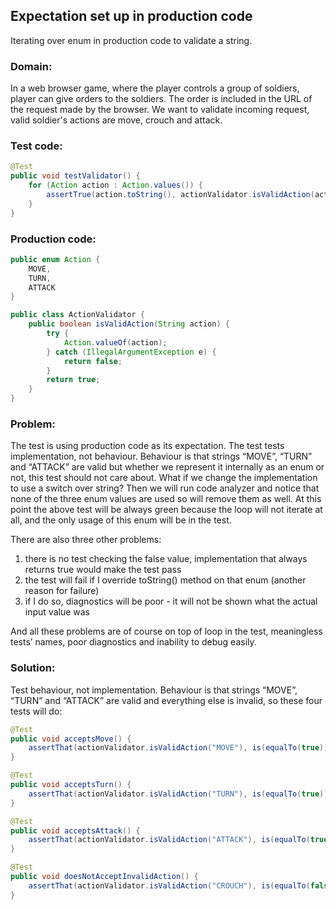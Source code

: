 ## Expectation set up in production code

Iterating over enum in production code to validate a string.


### Domain:

In a web browser game, where the player controls a group of soldiers, player can give orders to the soldiers. The order is included in the URL of the request made by the browser. We want to validate incoming request, valid soldier's actions are move, crouch and attack.


### Test code:

```java
@Test
public void testValidator() {
    for (Action action : Action.values()) {
        assertTrue(action.toString(), actionValidator.isValidAction(action.toString()));
    }
}
```


### Production code:

```java
public enum Action {
    MOVE,
    TURN,
    ATTACK
}

public class ActionValidator {
    public boolean isValidAction(String action) {
        try {
            Action.valueOf(action);
        } catch (IllegalArgumentException e) {
            return false;
        }
        return true;
    }
}
```


### Problem:

The test is using production code as its expectation. The test tests implementation, not behaviour. Behaviour is that strings “MOVE”, “TURN” and “ATTACK” are valid but whether we represent it internally as an enum or not, this test should not care about. What if we change the implementation to use a switch over string? Then we will run code analyzer and notice that none of the three enum values are used so will remove them as well. At this point the above test will be always green because the loop will not iterate at all, and the only usage of this enum will be in the test.

There are also three other problems:

1. there is no test checking the false value, implementation that always returns true would make the test pass
2. the test will fail if I override toString() method on that enum (another reason for failure)
3. if I do so, diagnostics will be poor - it will not be shown what the actual input value was

And all these problems are of course on top of loop in the test, meaningless tests’ names, poor diagnostics and inability to debug easily.


### Solution:

Test behaviour, not implementation. Behaviour is that strings “MOVE”, “TURN” and “ATTACK” are valid and everything else is invalid, so these four tests will do:

```java
@Test
public void acceptsMove() {
    assertThat(actionValidator.isValidAction("MOVE"), is(equalTo(true)));
}

@Test
public void acceptsTurn() {
    assertThat(actionValidator.isValidAction("TURN"), is(equalTo(true)));
}

@Test
public void acceptsAttack() {
    assertThat(actionValidator.isValidAction("ATTACK"), is(equalTo(true)));
}

@Test
public void doesNotAcceptInvalidAction() {
    assertThat(actionValidator.isValidAction("CROUCH"), is(equalTo(false)));
}
```
